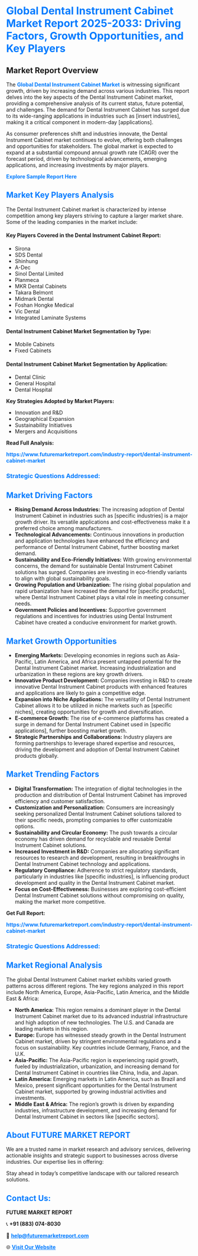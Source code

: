 <h1 style="color: #007BFF;">Global Dental Instrument Cabinet Market Report 2025-2033: Driving Factors, Growth Opportunities, and Key Players</h1>

<section id="overview">
<h2>Market Report Overview</h2>
<p>The <a href="https://www.futuremarketreport.com/industry-report/dental-instrument-cabinet-market" style="color: #007BFF; text-decoration: none;"><strong>Global Dental Instrument Cabinet Market</strong></a> is witnessing significant growth, driven by increasing demand across various industries. This report delves into the key aspects of the Dental Instrument Cabinet market, providing a comprehensive analysis of its current status, future potential, and challenges. The demand for Dental Instrument Cabinet has surged due to its wide-ranging applications in industries such as [insert industries], making it a critical component in modern-day [applications].</p>
<p>As consumer preferences shift and industries innovate, the Dental Instrument Cabinet market continues to evolve, offering both challenges and opportunities for stakeholders. The global market is expected to expand at a substantial compound annual growth rate (CAGR) over the forecast period, driven by technological advancements, emerging applications, and increasing investments by major players.</p>
</section>

<section id="overview">
<p><a href="https://www.futuremarketreport.com/request-sample/reportId=79984" style="color: #007BFF; text-decoration: none;"><strong>Explore Sample Report Here</strong></a></p>
</section>

<section id="key-players">
<h2 style="color: #007BFF;">Market Key Players Analysis</h2>
<p>The Dental Instrument Cabinet market is characterized by intense competition among key players striving to capture a larger market share. Some of the leading companies in the market include:</p>
<h4>Key Players Covered in the Dental Instrument Cabinet Report:</h4>
<ul><li>Sirona</li><li>SDS Dental</li><li>Shinhung</li><li>A-Dec</li><li>Sinol Dental Limited</li><li>Planmeca</li><li>MKR Dental Cabinets</li><li>Takara Belmont</li><li>Midmark Dental</li><li>Foshan Hongke Medical</li><li>Vic Dental</li><li>Integrated Laminate Systems</li></ul>
<h4>Dental Instrument Cabinet Market Segmentation by Type:</h4>
<ul><li>Mobile Cabinets</li><li>Fixed Cabinets</li></ul>

<h4>Dental Instrument Cabinet Market Segmentation by Application:</h4>
<ul><li>Dental Clinic</li><li>General Hospital</li><li>Dental Hospital</li></ul>
<p><strong>Key Strategies Adopted by Market Players:</strong></p>
<ul>
<li>Innovation and R&D</li>
<li>Geographical Expansion</li>
<li>Sustainability Initiatives</li>
<li>Mergers and Acquisitions</li>
</ul>
</section>

<section>
<p><strong>Read Full Analysis: </strong></p><a href="https://www.futuremarketreport.com/industry-report/dental-instrument-cabinet-market" style="color: #007BFF; text-decoration: none;"><strong>https://www.futuremarketreport.com/industry-report/dental-instrument-cabinet-market</strong></a>
<h3 style="color: #007BFF;">Strategic Questions Addressed:</h3>
</section>

<section id="driving-factors">
<h2 style="color: #007BFF;">Market Driving Factors</h2>
<ul>
<li><strong>Rising Demand Across Industries:</strong> The increasing adoption of Dental Instrument Cabinet in industries such as [specific industries] is a major growth driver. Its versatile applications and cost-effectiveness make it a preferred choice among manufacturers.</li>
<li><strong>Technological Advancements:</strong> Continuous innovations in production and application technologies have enhanced the efficiency and performance of Dental Instrument Cabinet, further boosting market demand.</li>
<li><strong>Sustainability and Eco-Friendly Initiatives:</strong> With growing environmental concerns, the demand for sustainable Dental Instrument Cabinet solutions has surged. Companies are investing in eco-friendly variants to align with global sustainability goals.</li>
<li><strong>Growing Population and Urbanization:</strong> The rising global population and rapid urbanization have increased the demand for [specific products], where Dental Instrument Cabinet plays a vital role in meeting consumer needs.</li>
<li><strong>Government Policies and Incentives:</strong> Supportive government regulations and incentives for industries using Dental Instrument Cabinet have created a conducive environment for market growth.</li>
</ul>
</section>

<section id="growth-opportunities">
<h2 style="color: #007BFF;">Market Growth Opportunities</h2>
<ul>
<li><strong>Emerging Markets:</strong> Developing economies in regions such as Asia-Pacific, Latin America, and Africa present untapped potential for the Dental Instrument Cabinet market. Increasing industrialization and urbanization in these regions are key growth drivers.</li>
<li><strong>Innovative Product Development:</strong> Companies investing in R&D to create innovative Dental Instrument Cabinet products with enhanced features and applications are likely to gain a competitive edge.</li>
<li><strong>Expansion into Niche Applications:</strong> The versatility of Dental Instrument Cabinet allows it to be utilized in niche markets such as [specific niches], creating opportunities for growth and diversification.</li>
<li><strong>E-commerce Growth:</strong> The rise of e-commerce platforms has created a surge in demand for Dental Instrument Cabinet used in [specific applications], further boosting market growth.</li>
<li><strong>Strategic Partnerships and Collaborations:</strong> Industry players are forming partnerships to leverage shared expertise and resources, driving the development and adoption of Dental Instrument Cabinet products globally.</li>
</ul>
</section>

<section id="trending-factors">
<h2 style="color: #007BFF;">Market Trending Factors</h2>
<ul>
<li><strong>Digital Transformation:</strong> The integration of digital technologies in the production and distribution of Dental Instrument Cabinet has improved efficiency and customer satisfaction.</li>
<li><strong>Customization and Personalization:</strong> Consumers are increasingly seeking personalized Dental Instrument Cabinet solutions tailored to their specific needs, prompting companies to offer customizable options.</li>
<li><strong>Sustainability and Circular Economy:</strong> The push towards a circular economy has driven demand for recyclable and reusable Dental Instrument Cabinet solutions.</li>
<li><strong>Increased Investment in R&D:</strong> Companies are allocating significant resources to research and development, resulting in breakthroughs in Dental Instrument Cabinet technology and applications.</li>
<li><strong>Regulatory Compliance:</strong> Adherence to strict regulatory standards, particularly in industries like [specific industries], is influencing product development and quality in the Dental Instrument Cabinet market.</li>
<li><strong>Focus on Cost-Effectiveness:</strong> Businesses are exploring cost-efficient Dental Instrument Cabinet solutions without compromising on quality, making the market more competitive.</li>
</ul>
</section>

<section>
<p><strong>Get Full Report: </strong></p><a href="https://www.futuremarketreport.com/industry-report/dental-instrument-cabinet-market" style="color: #007BFF; text-decoration: none;"><strong>https://www.futuremarketreport.com/industry-report/dental-instrument-cabinet-market</strong></a>
<h3 style="color: #007BFF;">Strategic Questions Addressed:</h3>
</section>


<section id="regional-analysis">
<h2 style="color: #007BFF;">Market Regional Analysis</h2>
<p>The global Dental Instrument Cabinet market exhibits varied growth patterns across different regions. The key regions analyzed in this report include North America, Europe, Asia-Pacific, Latin America, and the Middle East & Africa:</p>
<ul>
<li><strong>North America:</strong> This region remains a dominant player in the Dental Instrument Cabinet market due to its advanced industrial infrastructure and high adoption of new technologies. The U.S. and Canada are leading markets in this region.</li>
<li><strong>Europe:</strong> Europe has witnessed steady growth in the Dental Instrument Cabinet market, driven by stringent environmental regulations and a focus on sustainability. Key countries include Germany, France, and the U.K.</li>
<li><strong>Asia-Pacific:</strong> The Asia-Pacific region is experiencing rapid growth, fueled by industrialization, urbanization, and increasing demand for Dental Instrument Cabinet in countries like China, India, and Japan.</li>
<li><strong>Latin America:</strong> Emerging markets in Latin America, such as Brazil and Mexico, present significant opportunities for the Dental Instrument Cabinet market, supported by growing industrial activities and investments.</li>
<li><strong>Middle East & Africa:</strong> The region’s growth is driven by expanding industries, infrastructure development, and increasing demand for Dental Instrument Cabinet in sectors like [specific sectors].</li>
</ul>
</section>

<footer>
<h2 style="color: #007BFF;">About FUTURE MARKET REPORT</h2>
<p>We are a trusted name in market research and advisory services, delivering actionable insights and strategic support to businesses across diverse industries. Our expertise lies in offering:</p>

<p>Stay ahead in today’s competitive landscape with our tailored research solutions.</p>

<h2 style="color: #007BFF;">Contact Us:</h2>
<p><strong>FUTURE MARKET REPORT</strong></p>
<p>📞 <strong>+91 (883) 074-8030</strong></p>
<p>📧 <strong><a href="mailto:help@futuremarketreport.com" style="color: #007BFF;">help@futuremarketreport.com</a></strong></p>
<p>🌐 <strong><a href="https://www.futuremarketreport.com/" style="color: #007BFF;">Visit Our Website</a></strong></p>
</footer>